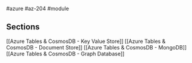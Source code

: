 #azure #az-204 #module 

## Sections
[[Azure Tables & CosmosDB - Key Value Store]]
[[Azure Tables & CosmosDB - Document Store]]
[[Azure Tables & CosmosDB - MongoDB]]
[[Azure Tables & CosmosDB - Graph Database]]